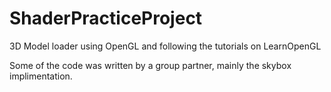 # ShaderPracticeProject
3D Model loader using OpenGL and following the tutorials on LearnOpenGL

Some of the code was written by a group partner, mainly the skybox implimentation. 
